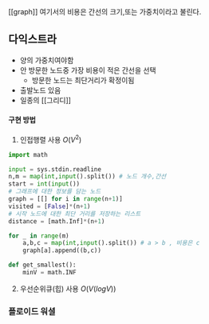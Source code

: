 [[graph]]
여기서의 비용은 간선의 크기,또는 가중치이라고 불린다.
##  다익스트라
- 양의 가중치여야함
- 안 방문한 노드중  가장 비용이 적은 간선을 선택
	- 방문한 노드는 최단거리가 확정이됨
- 출발노드 있음
- 일종의 [[그리디]]
#### 구현 방법
1. 인접행렬 사용 $O(V^2)$
```python
import math

input = sys.stdin.readline
n,m = map(int,input().split()) # 노드 개수,간선
start = int(input())
# 그래프에 대한 정보를 담는 노드
graph = [[] for i in range(n+1)]
visited = [False]*(n+1)
# 시작 노드에 대한 최단 거리를 저장하는 리스트
distance = [math.Inf]*(n+1)

for _ in range(m)
	a,b,c = map(int,input().split()) # a > b , 비용은 c
	graph[a].append((b,c))

def get_smallest():
	minV = math.INF
```
2. 우선순위큐(힙) 사용 $O(V(logV))$
### 플로이드 워셜